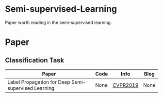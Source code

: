 # Semi-supervised-Learning
Paper worth reading in the semi-supervised learning.

# Paper

## Classification Task

| Paper | Code | Info | Blog |
| --- | --- | --- | --- |
|Label Propagation for Deep Semi-supervised Learning|None|[CVPR2019](https://arxiv.org/abs/1904.04717)|None|
